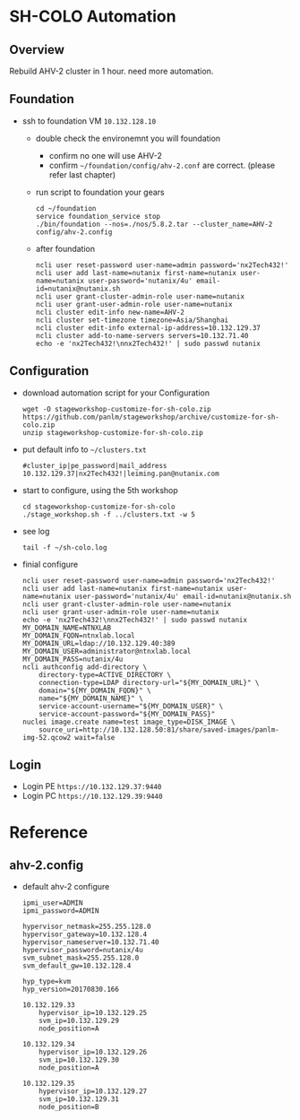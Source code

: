 # SH-COLO Automation

## Overview

Rebuild AHV-2 cluster in 1 hour. need more automation.


## Foundation

- ssh to foundation VM ``10.132.128.10``
    - double check the environemnt you will foundation
        - confirm no one will use AHV-2
        - confirm ``~/foundation/config/ahv-2.conf`` are correct. (please refer last chapter)
    - run script to foundation your gears
        ```
        cd ~/foundation
        service foundation_service stop
        ./bin/foundation --nos=./nos/5.8.2.tar --cluster_name=AHV-2 config/ahv-2.config
        ```

    - after foundation 
        ```
        ncli user reset-password user-name=admin password='nx2Tech432!'
        ncli user add last-name=nutanix first-name=nutanix user-name=nutanix user-password='nutanix/4u' email-id=nutanix@nutanix.sh
        ncli user grant-cluster-admin-role user-name=nutanix
        ncli user grant-user-admin-role user-name=nutanix
        ncli cluster edit-info new-name=AHV-2
        ncli cluster set-timezone timezone=Asia/Shanghai
        ncli cluster edit-info external-ip-address=10.132.129.37
        ncli cluster add-to-name-servers servers=10.132.71.40
        echo -e 'nx2Tech432!\nnx2Tech432!' | sudo passwd nutanix
        ```

## Configuration

- download automation script for your Configuration
    ```
    wget -O stageworkshop-customize-for-sh-colo.zip https://github.com/panlm/stageworkshop/archive/customize-for-sh-colo.zip 
    unzip stageworkshop-customize-for-sh-colo.zip 
    ```

- put default info to ``~/clusters.txt``
    ```
    #cluster_ip|pe_password|mail_address
    10.132.129.37|nx2Tech432!|leiming.pan@nutanix.com 
    ```

- start to configure, using the 5th workshop
    ```
    cd stageworkshop-customize-for-sh-colo 
    ./stage_workshop.sh -f ../clusters.txt -w 5
    ```

- see log
    ```
    tail -f ~/sh-colo.log
    ```
    
- finial configure
    ```
    ncli user reset-password user-name=admin password='nx2Tech432!'
    ncli user add last-name=nutanix first-name=nutanix user-name=nutanix user-password='nutanix/4u' email-id=nutanix@nutanix.sh
    ncli user grant-cluster-admin-role user-name=nutanix
    ncli user grant-user-admin-role user-name=nutanix
    echo -e 'nx2Tech432!\nnx2Tech432!' | sudo passwd nutanix
    MY_DOMAIN_NAME=NTNXLAB
    MY_DOMAIN_FQDN=ntnxlab.local
    MY_DOMAIN_URL=ldap://10.132.129.40:389
    MY_DOMAIN_USER=administrator@ntnxlab.local
    MY_DOMAIN_PASS=nutanix/4u
    ncli authconfig add-directory \
        directory-type=ACTIVE_DIRECTORY \
        connection-type=LDAP directory-url="${MY_DOMAIN_URL}" \
        domain="${MY_DOMAIN_FQDN}" \
        name="${MY_DOMAIN_NAME}" \
        service-account-username="${MY_DOMAIN_USER}" \
        service-account-password="${MY_DOMAIN_PASS}"
    nuclei image.create name=test image_type=DISK_IMAGE \
        source_uri=http://10.132.128.50:81/share/saved-images/panlm-img-52.qcow2 wait=false
    ```

## Login

- Login PE ``https://10.132.129.37:9440``
- Login PC ``https://10.132.129.39:9440``


# Reference

## ahv-2.config

- default ahv-2 configure
    ```
    ipmi_user=ADMIN
    ipmi_password=ADMIN

    hypervisor_netmask=255.255.128.0
    hypervisor_gateway=10.132.128.4
    hypervisor_nameserver=10.132.71.40
    hypervisor_password=nutanix/4u
    svm_subnet_mask=255.255.128.0
    svm_default_gw=10.132.128.4

    hyp_type=kvm
    hyp_version=20170830.166

    10.132.129.33
        hypervisor_ip=10.132.129.25
        svm_ip=10.132.129.29
        node_position=A

    10.132.129.34
        hypervisor_ip=10.132.129.26
        svm_ip=10.132.129.30
        node_position=A

    10.132.129.35
        hypervisor_ip=10.132.129.27
        svm_ip=10.132.129.31
        node_position=B
    ```


